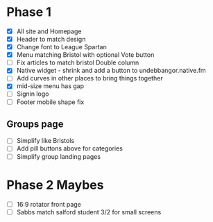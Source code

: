 Phase 1
=======
- [x] All site and Homepage
- [x] Header to match design
- [x] Change font to League Spartan
- [x] Menu matching Bristol with optional Vote button
- [ ] Fix articles to match bristol Double column
- [x] Native widget - shrink and add a button to undebbangor.native.fm
- [ ] Add curves in other places to bring things together
- [x] mid-size menu has gap
- [ ] Signin logo
- [ ] Footer mobile shape fix

Groups page
------
- [ ] Simplify like Bristols
- [ ] Add pill buttons above for categories
- [ ] Simplify group landing pages

Phase 2 Maybes
==========
- [ ] 16:9 rotator front page
- [ ] Sabbs match salford student 3/2 for small screens
